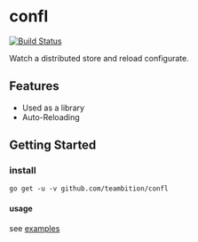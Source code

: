 # confl

[![Build Status](https://travis-ci.org/teambition/confl.svg?branch=master)](https://travis-ci.org/teambition/confl)

Watch a distributed store and reload configurate.


## Features

* Used as a library
* Auto-Reloading

## Getting Started

### install

```shell
go get -u -v github.com/teambition/confl
```

#### usage

see [examples](examples/)
